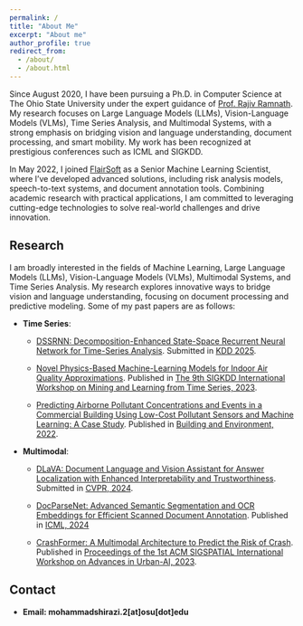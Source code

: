 ```yaml
---
permalink: /
title: "About Me"
excerpt: "About me"
author_profile: true
redirect_from: 
  - /about/
  - /about.html
---
```


Since August 2020, I have been pursuing a Ph.D. in Computer Science at The Ohio State University under the expert guidance of [Prof. Rajiv Ramnath](https://cse.osu.edu/people/ramnath.6). My research focuses on Large Language Models (LLMs), Vision-Language Models (VLMs), Time Series Analysis, and Multimodal Systems, with a strong emphasis on bridging vision and language understanding, document processing, and smart mobility. My work has been recognized at prestigious conferences such as ICML and SIGKDD.

In May 2022, I joined [FlairSoft](https://flairsoft.net/)  as a Senior Machine Learning Scientist, where I’ve developed advanced solutions, including risk analysis models, speech-to-text systems, and document annotation tools. Combining academic research with practical applications, I am committed to leveraging cutting-edge technologies to solve real-world challenges and drive innovation.


Research
------
I am broadly interested in the fields of Machine Learning, Large Language Models (LLMs), Vision-Language Models (VLMs), Multimodal Systems, and Time Series Analysis. My research explores innovative ways to bridge vision and language understanding, focusing on document processing and predictive modeling. Some of my past papers are as follows:

* **Time Series**:

  * [DSSRNN: Decomposition-Enhanced State-Space Recurrent Neural Network for Time-Series Analysis](https://arxiv.org/pdf/2412.00994). Submitted in [KDD 2025](https://github.com/ahmad-shirazi/DSSRNN).

  * [Novel Physics-Based Machine-Learning Models for Indoor Air Quality Approximations](https://arxiv.org/abs/2308.01438). Published in [The 9th SIGKDD International Workshop on Mining and Learning from Time Series, 2023](https://kdd-milets.github.io/milets2023/).

  * [Predicting Airborne Pollutant Concentrations and Events in a Commercial Building Using Low-Cost Pollutant Sensors and Machine Learning: A Case Study](https://www.sciencedirect.com/science/article/pii/S0360132322000816). Published in [Building and Environment, 2022](https://www.sciencedirect.com/journal/building-and-environment).


* **Multimodal**:

  * [DLaVA: Document Language and Vision Assistant for Answer Localization with Enhanced Interpretability and Trustworthiness](https://arxiv.org/abs/2412.00151). Submitted in [CVPR, 2024](https://github.com/ahmad-shirazi/AnnotMLLM).
 
  * [DocParseNet: Advanced Semantic Segmentation and OCR Embeddings for Efficient Scanned Document Annotation](https://arxiv.org/pdf/2406.17591). Published in [ICML, 2024](https://github.com/ahmad-shirazi/DocParseNet)

  * [CrashFormer: A Multimodal Architecture to Predict the Risk of Crash](https://dl.acm.org/doi/pdf/10.1145/3615900.3628769). Published in [Proceedings of the 1st ACM SIGSPATIAL International Workshop on Advances in Urban-AI, 2023](https://dl.acm.org/doi/proceedings/10.1145/3615900).













Contact
------
* **Email: mohammadshirazi.2[at]osu[dot]edu**


<!-- <script type="text/javascript" id="clustrmaps" src="//clustrmaps.com/map_v2.js?d=wPR6wWrAAiIPGwQUhyRNB0WvWcNTYj6NwDShYBeL9nA&cl=ffffff&w=a"></script> -->
<script type="text/javascript" id="clstr_globe" src="//clustrmaps.com/globe.js?d=mLljVx8fiZt1rLUR7bFQGY4xlGnKgWksRgaLCqXZz5A"></script>